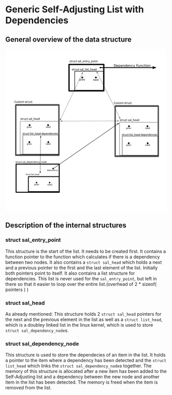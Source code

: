 # Generic Self-Adjusting List with Dependencies
## General overview of the data structure
![Implementation](./graphics/sal_data_structure.png)

## Description of the internal structures
### struct sal_entry_point
This structure is the start of the list. It needs to be created first. It contains a function pointer to the function which calculates if there is a dependency between two nodes.
It also contains a `struct sal_head` which holds a next and a previous pointer to the first and the last element of the list. Initially both pointers point to itself.
It also contains a list structure for dependencies. This list is never used for the `sal_entry_point`, but left in there so that it easier to loop over the entire list.(overhead of 2 * sizeof( pointers ) )

### struct sal_head
As already mentioned: This structure holds 2 `struct sal_head` pointers for the next and the previous element in the list as well as a `struct list_head`, which is a doubley linked list in the linux kernel, which is used to store `struct sal_dependency_node`s.

### struct sal_dependency_node
This structure is used to store the dependecies of an item in the list. It holds a pointer to the item where a dependency has been detected and the `struct list_head` which links the `struct sal_dependency_node`s together.
The memory of this structure is allocated after a new item has been added to the Self-Adjusting list and a dependency between the new node and another item in the list has been detected. The memory is freed when the item is removed from the list.
